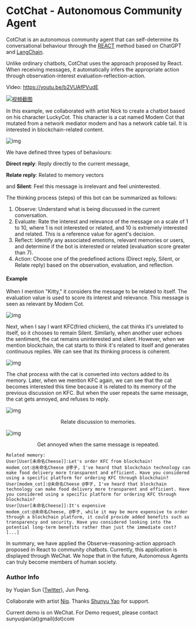 # CotChat - Autonomous Community Agent



CotChat is an autonomous community agent that can self-determine its conversational behaviour through the [REACT](https://github.com/ysymyth/ReAct) method based on ChatGPT and [LangChain](https://github.com/hwchase17/langchain).

Unlike ordinary chatbots, CotChat uses the approach proposed by React. When receiving messages, it automatically infers the appropriate action through observation-interest evaluation-reflection-action. 

Video: https://youtu.be/b2VUAfPVudE

[![视频截图](https://img.youtube.com/vi/b2VUAfPVudE/0.jpg)](https://www.youtube.com/watch?v=b2VUAfPVudE)



In this example, we collaborated with artist Nick to create a chatbot based on his character LuckyCot. This character is a cat named Modem Cot that mutated from a network mediator modem and has a network cable tail. It is interested in blockchain-related content.

![img](https://smlhic47en.feishu.cn/space/api/box/stream/download/asynccode/?code=ZTZlOTY5ZmEzOTI5OWM3N2VlOTE3OTRmMmE3OTBjY2NfU0RWRnB5b1lhenBVbnFoSEo5OGJZUkZwdnRGRElNNWRfVG9rZW46Tk82RmJzb0Nobzhmdnl4MnRJbmNUT3ZpbktOXzE2ODI4ODgwNDU6MTY4Mjg5MTY0NV9WNA)

We have defined three types of behaviours: 

**Direct reply**: Reply directly to the current message, 

**Relate reply**: Related to memory vectors

and **Silent**: Feel this message is irrelevant and feel uninterested.



The thinking process (steps) of this bot can be summarized as follows:

1. Observe: Understand what is being discussed in the current conversation.
2. Evaluate: Rate the interest and relevance of the message on a scale of 1 to 10, where 1 is not interested or related, and 10 is extremely interested and related. This is a reference value for agent's decision.
3. Reflect: Identify any associated emotions, relevant memories or users, and determine if the bot is interested or related (evaluation score greater than 7).
4. Action: Choose one of the predefined actions (Direct reply, Silent, or Relate reply) based on the observation, evaluation, and reflection.

#### Example

When I mention "Kitty," it considers the message to be related to itself. The evaluation value is used to score its interest and relevance. This message is seen as relevant by Modem Cot. 

![img](https://smlhic47en.feishu.cn/space/api/box/stream/download/asynccode/?code=YzI3NWNmYzE0NmU2ZDkyOTNjZjBmZThkMDNmMzI5NzBfMVdyNld1c3hIcUVMZGlXeTYweG5hbXNJek10Skw0STBfVG9rZW46WmFhNmJ5S09Sb092YUN4NFdITGNSdUUxbjViXzE2ODI4ODgwNDU6MTY4Mjg5MTY0NV9WNA)

Next, when I say I want KFC(fried chicken), the cat thinks it's unrelated to itself, so it chooses to remain Silent. Similarly, when another user echoes the sentiment, the cat remains uninterested and silent. However, when we mention blockchain, the cat starts to think it's related to itself and generates continuous replies. We can see that its thinking process is coherent.

![img](https://smlhic47en.feishu.cn/space/api/box/stream/download/asynccode/?code=ZjA3MGU2NzM2MTJkYzBhZjE1ZWI2ZTY3YjdmOWQwNDBfSVBDTkNZYWhMQjI2UkU0OXduTzQwOUVOeUgzRkVjS0JfVG9rZW46UmlSZmJhZXgyb1djcHV4RWhCYWNtblVLbmllXzE2ODI4ODgwNDU6MTY4Mjg5MTY0NV9WNA)

The chat process with the cat is converted into vectors added to its memory. Later, when we mention KFC again, we can see that the cat becomes interested this time because it is related to its memory of the previous discussion on KFC. But when the user repeats the same message, the cat gets annoyed, and refuses to reply.

![img](https://smlhic47en.feishu.cn/space/api/box/stream/download/asynccode/?code=ODVkNDM3ODNkMDQwOTRkYzQ3MTVjYjQ1N2JkOWYzOGFfZnNvN0VJTkpZM3hvbXptQ0lVZXhYU2VZY0plY1JDbUJfVG9rZW46R2RLQWJUSUM0b2xOSXR4b1Zud2NPMURMbm1iXzE2ODI4ODgwNDU6MTY4Mjg5MTY0NV9WNA)

<center>Relate discussion to memories.</center>

![img](https://smlhic47en.feishu.cn/space/api/box/stream/download/asynccode/?code=Njg1M2ZjYzgzYWFjMDAwOGMxYmQ4N2M0Njg1ZDZjN2JfUUgwWEpaQzd4eFIydWlTRDRoVEZhYlppRGxYdGpWcjBfVG9rZW46RXRLd2IxWEZMb1VLUEF4dEVXUmNQOGZ2bnNnXzE2ODI4ODgwNDU6MTY4Mjg5MTY0NV9WNA)

<center>Get annoyed when the same message is repeated.</center>

```Plain
Related memory:
User[User[未命名Cheese]]:Let's order KFC from blockchain!
modem_cot:@未命名Cheese @李子, I've heard that blockchain technology can make food delivery more transparent and efficient. Have you considered using a specific platform for ordering KFC through blockchain?
User[modem_cot]:@未命名Cheese @李子, I've heard that blockchain technology can make food delivery more transparent and efficient. Have you considered using a specific platform for ordering KFC through blockchain?
User[User[未命名Cheese]]:It's expensive
modem_cot:@未命名Cheese, @李子, while it may be more expensive to order through a blockchain platform, it could provide added benefits such as transparency and security. Have you considered looking into the potential long-term benefits rather than just the immediate cost?
[...]
```

In summary, we have applied the Observe-reasoning-action approach proposed in React to community chatbots. Currently, this application is displayed through WeChat. We hope that in the future, Autonomous Agents can truly become members of human society.



### Author Info

by Yuqian Sun ([Twitter](https://twitter.com/sunyuqian1997)), Jun Peng.

Collaborate with artist [Niq](https://twitter.com/NiqisLucky). Thanks [Shunyu Yao](https://github.com/ysymyth) for support.

Current demo is on WeChat. For Demo request, please contact sunyuqian(at)gmail(dot)com